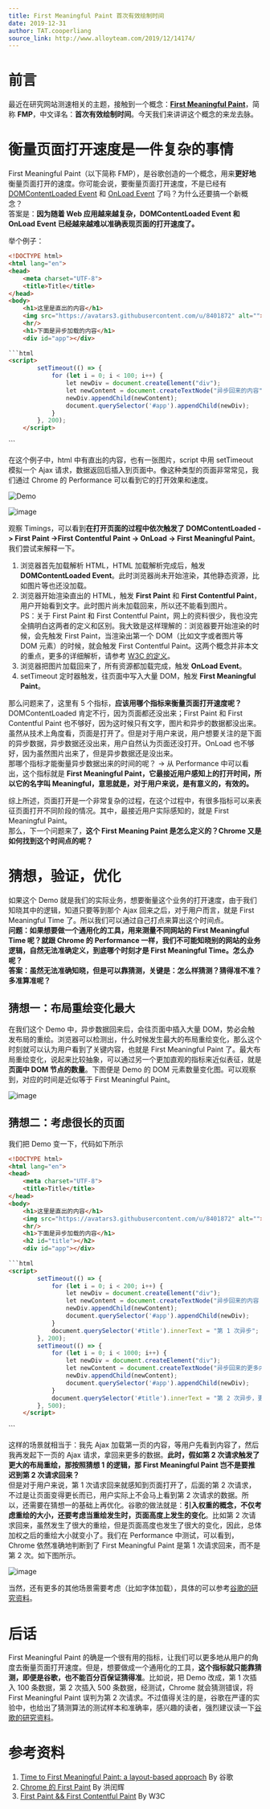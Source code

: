 ```yaml
---
title: First Meaningful Paint 首次有效绘制时间
date: 2019-12-31
author: TAT.cooperliang
source_link: http://www.alloyteam.com/2019/12/14174/
---
```


<!-- {% raw %} - for jekyll -->

# 前言

最近在研究网站测速相关的主题，接触到一个概念：[**First Meaningful Paint**](https://docs.google.com/document/d/1BR94tJdZLsin5poeet0XoTW60M0SjvOJQttKT-JK8HI/view?hl=zh-cn#)，简称 **FMP**，中文译名：**首次有效绘制时间**。今天我们来讲讲这个概念的来龙去脉。

# 衡量页面打开速度是一件复杂的事情

First Meaningful Paint（以下简称 FMP），是谷歌创造的一个概念，用来**更好地**衡量页面打开的速度。你可能会说，要衡量页面打开速度，不是已经有 [DOMContentLoaded Event](https://developer.mozilla.org/en-US/docs/Web/API/Window/DOMContentLoaded_event) 和 [OnLoad Event](https://developer.mozilla.org/en-US/docs/Web/API/Window/load_event) 了吗？为什么还要搞一个新概念？  
答案是：**因为随着 Web 应用越来越复杂，DOMContentLoaded Event 和 OnLoad Event 已经越来越难以准确表现页面的打开速度了。**

举个例子：

````html
<!DOCTYPE html>
<html lang="en">
<head>
    <meta charset="UTF-8">
    <title>Title</title>
</head>
<body>
    <h1>这里是直出的内容</h1>
    <img src="https://avatars3.githubusercontent.com/u/8401872" alt="">
    <hr/>
    <h1>下面是异步加载的内容</h1>
    <div id="app"></div>
    
```html
<script>
        setTimeout(() => {
            for (let i = 0; i < 100; i++) {
                let newDiv = document.createElement("div");
                let newContent = document.createTextNode("异步回来的内容" + i);
                newDiv.appendChild(newContent);
                document.querySelector('#app').appendChild(newDiv);
            }
        }, 200);
    </script>
````

</body>
</html>
```

在这个例子中，html 中有直出的内容，也有一张图片，script 中用 setTimeout 模拟一个 Ajax 请求，数据返回后插入到页面中。像这种类型的页面非常常见，我们通过 Chrome 的 Performance 可以看到它的打开效果和速度。

![Demo](https://user-images.githubusercontent.com/8401872/67560604-cae41b00-f74d-11e9-9095-706835195f15.gif)

![image](https://user-images.githubusercontent.com/8401872/67553715-653d6200-f740-11e9-8d5d-b3d7e2abb8bd.png)

观察 Timings，可以看到**在打开页面的过程中依次触发了 DOMContentLoaded -> First Paint ->First Contentful Paint -> OnLoad -> First Meaningful Paint**。我们尝试来解释一下。

1.  浏览器首先加载解析 HTML，HTML 加载解析完成后，触发 **DOMContentLoaded Event**。此时浏览器尚未开始渲染，其他静态资源，比如图片等也还没加载。
2.  浏览器开始渲染直出的 HTML，触发 **First Paint** 和 **First Contentful Paint**，用户开始看到文字。此时图片尚未加载回来，所以还不能看到图片。  
    PS：关于 First Paint 和 First Contentful Paint，网上的资料很少，我也没完全搞明白这两者的定义和区别。我大致是这样理解的：浏览器要开始渲染的时候，会先触发 First Paint，当渲染出第一个 DOM（比如文字或者图片等 DOM 元素）的时候，就会触发 First Contentful Paint。这两个概念并非本文的重点，更多的详细解析，请参考 [W3C 的定义](https://w3c.github.io/paint-timing/#first-paint)。
3.  浏览器把图片加载回来了，所有资源都加载完成，触发 **OnLoad Event**。
4.  setTimeout 定时器触发，往页面中写入大量 DOM，触发 **First Meaningful Paint**。

那么问题来了，这里有 5 个指标，**应该用哪个指标来衡量页面打开速度呢？**  
DOMContentLoaded 肯定不行，因为页面都还没出来；First Paint 和 First Contentful Paint 也不够好，因为这时候只有文字，图片和异步的数据都没出来。虽然从技术上角度看，页面是打开了。但是对于用户来说，用户想要关注的是下面的异步数据，异步数据还没出来，用户自然认为页面还没打开。OnLoad 也不够好，因为虽然图片出来了，但是异步数据还是没出来。  
那哪个指标才能衡量异步数据出来的时间的呢？ -> 从 Performance 中可以看出，这个指标就是 **First Meaningful Paint，它最接近用户感知上的打开时间，所以它的名字叫 Meaningful，意思就是，对于用户来说，是有意义的，有效的。**

综上所述，页面打开是一个非常复杂的过程，在这个过程中，有很多指标可以来表征页面打开不同阶段的情况。其中，最接近用户实际感知的，就是 First Meaningful Paint。  
那么，下一个问题来了，**这个 First Meaning Paint 是怎么定义的？Chrome 又是如何找到这个时间点的呢？**

# 猜想，验证，优化

如果这个 Demo 就是我们的实际业务，想要衡量这个业务的打开速度，由于我们知晓其中的逻辑，知道只要等到那个 Ajax 回来之后，对于用户而言，就是 First Meaningful Time 了。所以我们可以通过自己打点来算出这个时间点。  
**问题：如果想要做一个通用化的工具，用来测量不同网站的 First Meaningful Time 呢？就跟 Chrome 的 Performance 一样，我们不可能知晓别的网站的业务逻辑，自然无法准确定义，到底哪个时刻才是 First Meaningful Time。怎么办呢？**  
**答案：虽然无法准确知晓，但是可以靠猜测，关键是：怎么样猜测？猜得准不准？多准算准呢？**

## 猜想一：布局重绘变化最大

在我们这个 Demo 中，异步数据回来后，会往页面中插入大量 DOM，势必会触发布局的重绘。浏览器可以检测出，什么时候发生最大的布局重绘变化，那么这个时刻就可以认为用户看到了关键内容，也就是 First Meaningful Paint 了。最大布局重绘变化，说起来比较抽象，可以通过另一个更加直观的指标来近似表征，就是**页面中 DOM 节点的数量**。下图便是 Demo 的 DOM 元素数量变化图。可以观察到，对应的时间是近似等于 First Meaningful Paint。

![image](https://user-images.githubusercontent.com/8401872/67553928-e85eb800-f740-11e9-8dd1-82971dd32368.png)

## 猜想二：考虑很长的页面

我们把 Demo 变一下，代码如下所示

````html
<!DOCTYPE html>
<html lang="en">
<head>
    <meta charset="UTF-8">
    <title>Title</title>
</head>
<body>
    <h1>这里是直出的内容</h1>
    <img src="https://avatars3.githubusercontent.com/u/8401872" alt="">
    <hr/>
    <h1>下面是异步加载的内容</h1>
    <h2 id="title"></h2>
    <div id="app"></div>
    
```html
<script>
        setTimeout(() => {
            for (let i = 0; i < 200; i++) {
                let newDiv = document.createElement("div");
                let newContent = document.createTextNode("异步回来的内容 " + i);
                newDiv.appendChild(newContent);
                document.querySelector('#app').appendChild(newDiv);
            }
            document.querySelector('#title').innerText = "第 1 次异步";
        }, 200);
        setTimeout(() => {
            for (let i = 0; i < 1000; i++) {
                let newDiv = document.createElement("div");
                let newContent = document.createTextNode("异步回来的更多内容 " + i);
                newDiv.appendChild(newContent);
                document.querySelector('#app').appendChild(newDiv);
            }
            document.querySelector('#title').innerText = "第 2 次异步，更多的内容";
        }, 500);
    </script>
````

</body>
</html>
```

这样的场景就相当于：我先 Ajax 加载第一页的内容，等用户先看到内容了，然后我再发起下一页的 Ajax 请求，拿回来更多的数据。**此时，假如第 2 次请求触发了更大的布局重绘，那按照猜想 1 的逻辑，那 First Meaningful Paint 岂不是要推迟到第 2 次请求回来？**  
但是对于用户来说，第 1 次请求回来就感知到页面打开了，后面的第 2 次请求，不过是让页面变得更长而已，用户实际上不会马上看到第 2 次请求的数据。所以，还需要在猜想一的基础上再优化。谷歌的做法就是：**引入权重的概念，不仅考虑重绘的大小，还要考虑当重绘发生时，页面高度上发生的变化**。比如第 2 次请求回来，虽然发生了很大的重绘，但是页面高度也发生了很大的变化，因此，总体加权之后的重绘大小就变小了。我们在 Performance 中测试，可以看到，Chrome 依然准确地判断到了 First Meaningful Paint 是第 1 次请求回来，而不是第 2 次。如下图所示。

![image](https://user-images.githubusercontent.com/8401872/67556167-3e355f00-f745-11e9-9c8d-8bd61afa9160.png)

当然，还有更多的其他场景需要考虑（比如字体加载），具体的可以参考[谷歌的研究资料](https://docs.google.com/document/d/1BR94tJdZLsin5poeet0XoTW60M0SjvOJQttKT-JK8HI/view?hl=zh-cn#)。

# 后话

First Meaningful Paint 的确是一个很有用的指标，让我们可以更多地从用户的角度去衡量页面打开速度。但是，想要做成一个通用化的工具，**这个指标就只能靠猜测，即便是谷歌，也不能百分百保证猜得准**。比如说，把 Demo 改成，第 1 次插入 100 条数据，第 2 次插入 500 条数据，经测试，Chrome 就会猜测错误，将 First Meaningful Paint 误判为第 2 次请求。不过值得关注的是，谷歌在严谨的实验中，也给出了猜测算法的测试样本和准确率，感兴趣的读者，强烈建议读一下[谷歌的研究资料](https://docs.google.com/document/d/1BR94tJdZLsin5poeet0XoTW60M0SjvOJQttKT-JK8HI/view?hl=zh-cn#)。

# 参考资料

1.  [Time to First Meaningful Paint: a layout-based approach](https://docs.google.com/document/d/1BR94tJdZLsin5poeet0XoTW60M0SjvOJQttKT-JK8HI/view?hl=zh-cn#) By 谷歌
2.  [Chrome 的 First Paint](http://eux.baidu.com/blog/fe/Chrome%E7%9A%84First%20Paint) By 洪闰辉
3.  [First Paint && First Contentful Paint](https://w3c.github.io/paint-timing/#first-paint) By W3C


<!-- {% endraw %} - for jekyll -->